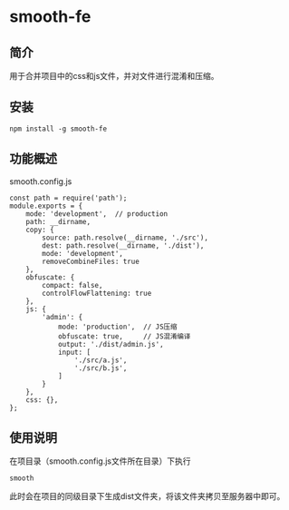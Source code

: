 # smooth-fe

## 简介

用于合并项目中的css和js文件，并对文件进行混淆和压缩。

## 安装

    npm install -g smooth-fe

## 功能概述

smooth.config.js


    const path = require('path');
    module.exports = {
        mode: 'development',  // production
        path: __dirname,
        copy: {
            source: path.resolve(__dirname, './src'),
            dest: path.resolve(__dirname, './dist'),
            mode: 'development',
            removeCombineFiles: true
        },
        obfuscate: {
            compact: false,
            controlFlowFlattening: true
        },
        js: {
            'admin': {
                mode: 'production',  // JS压缩
                obfuscate: true,     // JS混淆编译
                output: './dist/admin.js',
                input: [
                    './src/a.js',
                    './src/b.js',
                ]
            }
        },
        css: {},
    };


## 使用说明

在项目录（smooth.config.js文件所在目录）下执行
	
	smooth

此时会在项目的同级目录下生成dist文件夹，将该文件夹拷贝至服务器中即可。
